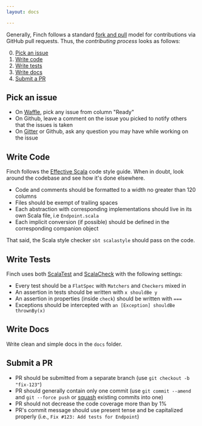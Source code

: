 ```yaml
---
layout: docs

---
```

Generally, Finch follows a standard [fork and pull][0] model for contributions via GitHub pull requests. Thus, the
_contributing process_ looks as follows:

0. [Pick an issue](#pick-an-issue)
1. [Write code](#write-code)
2. [Write tests](#write-tests)
3. [Write docs](#write-docs)
4. [Submit a PR](#submit-a-pr)

## Pick an issue

* On [Waffle][5], pick any issue from column "Ready"
* On Github, leave a comment on the issue you picked to notify others that the issues is taken
* On [Gitter][6] or Github, ask any question you may have while working on the issue

## Write Code
Finch follows the [Effective Scala][1] code style guide. When in doubt, look around the codebase and see how it's done
elsewhere.

* Code and comments should be formatted to a width no greater than 120 columns
* Files should be exempt of trailing spaces
* Each abstraction with corresponding implementations should live in its own Scala file, i.e `Endpoint.scala`
* Each implicit conversion (if possible) should be defined in the corresponding companion object

That said, the Scala style checker `sbt scalastyle` should pass on the code.

## Write Tests
Finch uses both [ScalaTest][2] and [ScalaCheck][3] with the following settings:

* Every test should be a `FlatSpec` with `Matchers` and `Checkers` mixed in
* An assertion in tests should be written with `x shouldBe y`
* An assertion in properties (inside `check`) should be written with `===`
* Exceptions should be intercepted with `an [Exception] shouldBe thrownBy(x)`

## Write Docs
Write clean and simple docs in the `docs` folder.

## Submit a PR
* PR should be submitted from a separate branch (use `git checkout -b "fix-123"`)
* PR should generally contain only one commit (use `git commit --amend` and `git --force push` or [squash][4] existing commits into one)
* PR should not decrease the code coverage more than by 1%
* PR's commit message should use present tense and be capitalized properly (i.e., `Fix #123: Add tests for Endpoint`)

[0]: https://help.github.com/articles/using-pull-requests/
[1]: http://twitter.github.io/effectivescala/
[2]: http://www.scalatest.org/
[3]: https://www.scalacheck.org/
[4]: http://gitready.com/advanced/2009/02/10/squashing-commits-with-rebase.html
[5]: https://waffle.io/finagle/finch
[6]: https://gitter.im/finagle/finch

